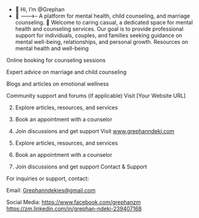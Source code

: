 - 👋 Hi, I’m @Grephan
- 👀 
--->–  A platform for mental health, child counseling, and marriage counseling.
🌱 Welcome to caring casual, a dedicated space for mental health and counseling services. Our goal is to provide professional support for individuals, couples, and families seeking guidance on mental well-being, relationships, and personal growth.
Resources on mental health and well-being

Online booking for counseling sessions

Expert advice on marriage and child counseling

Blogs and articles on emotional wellness

Community support and forums (if applicable)
Visit [Your Website URL]


2. Explore articles, resources, and services


3. Book an appointment with a counselor


4. Join discussions and get support
Visit www.grephanndeki.com


2. Explore articles, resources, and services


3. Book an appointment with a counselor


4. Join discussions and get support
Contact & Support

For inquiries or support, contact:

Email: Grephanndekies@gmail.com

Social Media: https://www.facebook.com/grephanzm
https://zm.linkedin.com/in/grephan-ndeki-239407168

